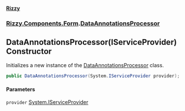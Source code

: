 #### [Rizzy](index.md 'index')
### [Rizzy.Components.Form](Rizzy.Components.Form.md 'Rizzy.Components.Form').[DataAnnotationsProcessor](Rizzy.Components.Form.DataAnnotationsProcessor.md 'Rizzy.Components.Form.DataAnnotationsProcessor')

## DataAnnotationsProcessor(IServiceProvider) Constructor

Initializes a new instance of the [DataAnnotationsProcessor](Rizzy.Components.Form.DataAnnotationsProcessor.md 'Rizzy.Components.Form.DataAnnotationsProcessor') class.

```csharp
public DataAnnotationsProcessor(System.IServiceProvider provider);
```
#### Parameters

<a name='Rizzy.Components.Form.DataAnnotationsProcessor.DataAnnotationsProcessor(System.IServiceProvider).provider'></a>

`provider` [System.IServiceProvider](https://docs.microsoft.com/en-us/dotnet/api/System.IServiceProvider 'System.IServiceProvider')